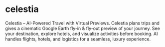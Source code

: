 # celestia
Celestia – AI-Powered Travel with Virtual Previews.  Celestia plans trips and gives a cinematic Google Earth fly-in &amp; fly-out preview of your journey. See your destination, explore hotels, and visualize activities before booking. AI handles flights, hotels, and logistics for a seamless, luxury experience.

